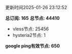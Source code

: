更新时间2025-01-26 23:12:52

**总订阅: 165**
**总节点: 44410**
- vless节点: 25456
- hysteria2节点: 1

**google ping有效节点: 650**
